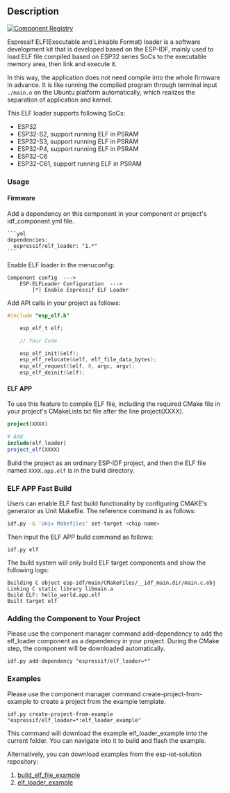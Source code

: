 ## Description

[![Component Registry](https://components.espressif.com/components/espressif/elf_loader/badge.svg)](https://components.espressif.com/components/espressif/elf_loader)

Espressif ELF(Executable and Linkable Format) loader is a software development kit that is developed based on the ESP-IDF, mainly used to load ELF file compiled based on ESP32 series SoCs to the executable memory area, then link and execute it.

In this way, the application does not need compile into the whole firmware in advance. It is like running the compiled program through terminal input `./main.o` on the Ubuntu platform automatically, which realizes the separation of application and kernel.

This ELF loader supports following SoCs:

- ESP32
- ESP32-S2, support running ELF in PSRAM
- ESP32-S3, support running ELF in PSRAM
- ESP32-P4, support running ELF in PSRAM
- ESP32-C6
- ESP32-C61, support running ELF in PSRAM

### Usage

#### Firmware

Add a dependency on this component in your component or project's idf_component.yml file.

    ```yml
    dependencies:
      espressif/elf_loader: "1.*"
    ```

Enable ELF loader in the menuconfig:

```
Component config  --->
    ESP-ELFLoader Configuration  --->
        [*] Enable Espressif ELF Loader
```

Add API calls in your project as follows:

```c
#include "esp_elf.h"

    esp_elf_t elf;

    // Your Code

    esp_elf_init(&elf);
    esp_elf_relocate(&elf, elf_file_data_bytes);
    esp_elf_request(&elf, 0, argc, argv);
    esp_elf_deinit(&elf);
```

#### ELF APP

To use this feature to compile ELF file, including the required CMake file in your project's CMakeLists.txt file after the line project(XXXX).

```cmake
project(XXXX)

# Add
include(elf_loader)
project_elf(XXXX)
```

Build the project as an ordinary ESP-IDF project, and then the ELF file named `XXXX.app.elf` is in the build directory.

### ELF APP Fast Build

Users can enable ELF fast build functionality by configuring CMAKE's generator as Unit Makefile. The reference command is as follows:

```bash
idf.py -G 'Unix Makefiles' set-target <chip-name>
```

Then input the ELF APP build command as follows:

```
idf.py elf
```

The build system will only build ELF target components and show the following logs:

```
Building C object esp-idf/main/CMakeFiles/__idf_main.dir/main.c.obj
Linking C static library libmain.a
Build ELF: hello_world.app.elf
Built target elf
```

### Adding the Component to Your Project

Please use the component manager command add-dependency to add the elf_loader component as a dependency in your project. During the CMake step, the component will be downloaded automatically.

```
idf.py add-dependency "espressif/elf_loader=*"
```

### Examples

Please use the component manager command create-project-from-example to create a project from the example template.

```
idf.py create-project-from-example "espressif/elf_loader=*:elf_loader_example"
```

This command will download the example elf_loader_example into the current folder. You can navigate into it to build and flash the example.

Alternatively, you can download examples from the esp-iot-solution repository:
1. [build_elf_file_example](https://github.com/espressif/esp-iot-solution/tree/master/examples/elf_loader/build_elf_file_example)
2. [elf_loader_example](https://github.com/espressif/esp-iot-solution/tree/master/examples/elf_loader/elf_loader_example)
